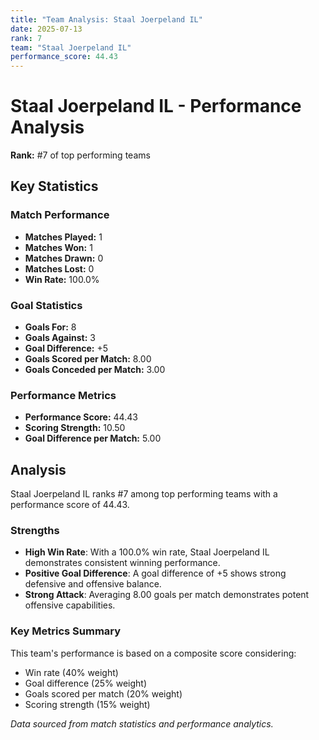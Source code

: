 ```yaml
---
title: "Team Analysis: Staal Joerpeland IL"
date: 2025-07-13
rank: 7
team: "Staal Joerpeland IL"
performance_score: 44.43
---
```


# Staal Joerpeland IL - Performance Analysis

**Rank:** #7 of top performing teams

## Key Statistics

### Match Performance
- **Matches Played:** 1
- **Matches Won:** 1
- **Matches Drawn:** 0
- **Matches Lost:** 0
- **Win Rate:** 100.0%

### Goal Statistics
- **Goals For:** 8
- **Goals Against:** 3
- **Goal Difference:** +5
- **Goals Scored per Match:** 8.00
- **Goals Conceded per Match:** 3.00

### Performance Metrics
- **Performance Score:** 44.43
- **Scoring Strength:** 10.50
- **Goal Difference per Match:** 5.00

## Analysis

Staal Joerpeland IL ranks #7 among top performing teams with a performance score of 44.43.

### Strengths
- **High Win Rate**: With a 100.0% win rate, Staal Joerpeland IL demonstrates consistent winning performance.
- **Positive Goal Difference**: A goal difference of +5 shows strong defensive and offensive balance.
- **Strong Attack**: Averaging 8.00 goals per match demonstrates potent offensive capabilities.

### Key Metrics Summary

This team's performance is based on a composite score considering:
- Win rate (40% weight)
- Goal difference (25% weight) 
- Goals scored per match (20% weight)
- Scoring strength (15% weight)

*Data sourced from match statistics and performance analytics.*
